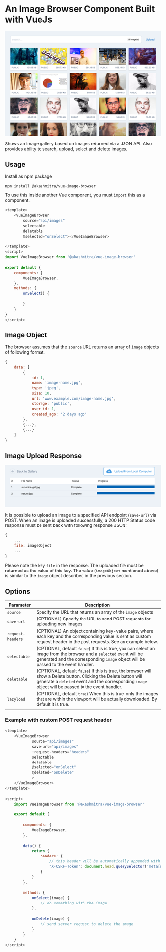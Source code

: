 # An Image Browser Component Built with VueJs

![](images/example-image-1.png)

Shows an image gallery based on images returned via a JSON API. Also provides ability to search, upload, select and delete images.

## Usage
Install as npm package

```
npm install @akashmitra/vue-image-browser
```

To use this inside another Vue component, you must `import` this as a component.

```javascript
<template>
    <VueImageBrowser
        source="api/images"
        selectable
        deletable
        @selected="onSelect"></VueImageBrowser>

</template>
<script>
import VueImageBrowser from '@akashmitra/vue-image-browser'

export default {
    components: {
        VueImageBrowser,
    },
    methods: {
        onSelect() {

        }
    }
}
</script>

```

## Image Object

The browser assumes that the `source` URL returns an array of `image` objects of following format.

```javascript
{
    data: [
        {
            id: 1,
            name: 'image-name.jpg',
            type: 'jpeg',
            size: 10,
            url: 'www.example.com/image-name.jpg',
            storage: 'public',
            user_id: 1,
            created_ago: '2 days ago'
        },
        {...},
        {...}
    ]
}


```

## Image Upload Response

![](images/example-image-2.png)

It is possible to upload an image to a specified API endpoint (`save-url`) via POST.
When an image is uploaded successfully, a 200 HTTP Status code response must be sent back with following response JSON:

```javascript
{
    ...
    file: imageObject
    ...
}
```
Please note the key `file` in the response. The uploaded file must be returned as the value of this key. The value (`imageObject` mentioned above) is similar to the `image` object described in the previous section.

## Options

| Parameter           | Description                                                                                                                                                                                      |
|---------------------|--------------------------------------------------------------------------------------------------------------------------------------------------------------------------------------------------|
| `source`            | Specify the URL that returns an array of the  `image`  objects                                                                                                                                   |
| `save-url`          | (OPTIONAL) Specify the URL to send POST requests for uploading new images                                                                                                                                   |
| `request-headers`   | (OPTIONAL) An object containing key-value pairs, where each key and the corresponding value is sent as custom request header in the post requests. See an example below.                                    |
| `selectable`        | (OPTIONAL, default `false`) If this is true, you can select an image from the browser and a  `selected`  event will be generated and the corresponding  `image`  object will be passed to the event handler.                 |
| `deletable`         | (OPTIONAL, default `false`) If this is true, the browser will show a Delete button. Clicking the Delete button will generate a  `deleted`  event and the corresponding  `image`  object will be passed to the event handler. |
| `lazyload`          | (OPTIONAL, default `true`) When this is true, only the images that are within the viewport will be actually downloaded. By default it is true.                                                                              |
|                     |                                                                                                                                                                                                  |


### Example with custom POST request header

```javascript
<template>
    <VueImageBrowser
            source="api/images"
            save-url="api/images"
            :request-headers="headers"
            selectable
            deletable
            @selected="onSelect"
            @deleted="onDelete"
            >
    </VueImageBrowser>
</template>

<script>
    import VueImageBrowser from '@akashmitra/vue-image-browser'

    export default {

        components: {
            VueImageBrowser,
        },

        data() {
            return {
                headers: {
                    // this header will be automatically appended with POST request
                    "X-CSRF-Token": document.head.querySelector('meta[name="csrf-token"]').content
                }
            }
        },

        methods: {
            onSelect(image) {
                // do something with the image
            },

            onDelete(image) {
                // send server request to delete the image
            }
        }
    }
</script>

```
